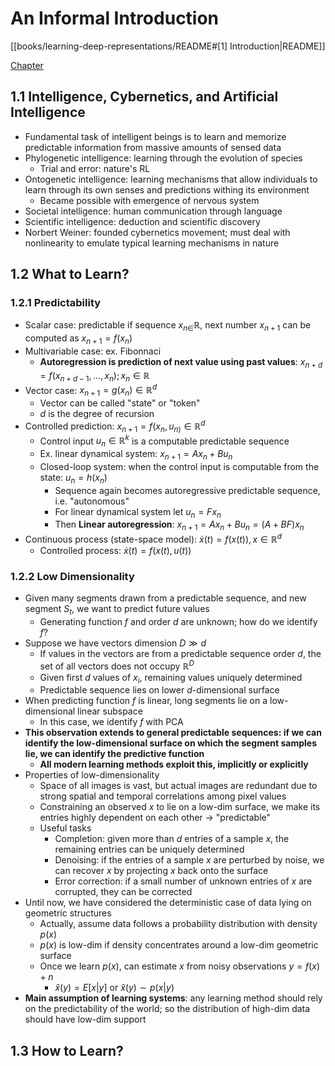 # An Informal Introduction

[[books/learning-deep-representations/README#[1] Introduction|README]]

[Chapter](https://ma-lab-berkeley.github.io/deep-representation-learning-book/Ch1.html)

## 1.1 Intelligence, Cybernetics, and Artificial Intelligence

- Fundamental task of intelligent beings is to learn and memorize predictable information from massive amounts of sensed data
- Phylogenetic intelligence: learning through the evolution of species
	- Trial and error: nature's RL
- Ontogenetic intelligence: learning mechanisms that allow individuals to learn through its own senses and predictions withing its environment
	- Became possible with emergence of nervous system
- Societal intelligence: human communication through language
- Scientific intelligence: deduction and scientific discovery
- Norbert Weiner: founded cybernetics movement; must deal with nonlinearity to emulate typical learning mechanisms in nature

## 1.2 What to Learn?

### 1.2.1 Predictability

- Scalar case: predictable if sequence $x_{n\in}\mathbb{R}$, next number $x_{n+1}$ can be computed as $x_{n+1} = f(x_n)$
- Multivariable case: ex. Fibonnaci
	- **Autoregression is prediction of next value using past values**: $x_{n+d} = f(x_{n+d-1},\dots, x_{n}); x_{n}\in\mathbb{R}$
- Vector case: $x_{n+1} = g(x_{n})\in\mathbb{R}^d$
	- Vector can be called "state" or "token"
	- $d$ is the degree of recursion
- Controlled prediction: $x_{n+1} = f(x_{n},u_{n)}\in\mathbb{R}^d$
	- Control input $u_{n}\in\mathbb{R}^k$ is a computable predictable sequence
	- Ex. linear dynamical system: $x_{n+1} = Ax_{n}+Bu_{n}$
	- Closed-loop system: when the control input is computable from the state: $u_{n}=h(x_{n})$
		- Sequence again becomes autoregressive predictable sequence, i.e. "autonomous"
		- For linear dynamical system let $u_{n}= Fx_n$
		- Then **Linear autoregression**: $x_{n+1} = Ax_{n}+Bu_{n}= (A + BF)x_n$
- Continuous process (state-space model): $\dot{x}(t) = f(x(t)), x\in\mathbb{R}^d$
	- Controlled process: $\dot{x}(t) = f(x(t), u(t))$

### 1.2.2 Low Dimensionality

- Given many segments drawn from a predictable sequence, and new segment $S_t$, we want to predict future values
	- Generating function $f$ and order $d$ are unknown; how do we identify $f$?
- Suppose we have vectors dimension $D\gg d$
	- If values in the vectors are from a predictable sequence order $d$, the set of all vectors does not occupy $\mathbb{R}^D$
	- Given first $d$ values of $x_i$, remaining values uniquely determined
	- Predictable sequence lies on lower $d$-dimensional surface
- When predicting function $f$ is linear, long segments lie on a low-dimensional linear subspace
	- In this case, we identify $f$ with PCA
- **This observation extends to general predictable sequences: if we can identify the low-dimensional surface on which the segment samples lie, we can identify the predictive function**
	- **All modern learning methods exploit this, implicitly or explicitly**
- Properties of low-dimensionality
	- Space of all images is vast, but actual images are redundant due to strong spatial and temporal correlations among pixel values
	- Constraining an observed $x$ to lie on a low-dim surface, we make its entries highly dependent on each other -> "predictable"
	- Useful tasks
		- Completion: given more than $d$ entries of a sample $x$, the remaining entries can be uniquely determined
		- Denoising: if the entries of a sample $x$ are perturbed by noise, we can recover $x$ by projecting $x$ back onto the surface
		- Error correction: if a small number of unknown entries of $x$ are corrupted, they can be corrected
- Until now, we have considered the deterministic case of data lying on geometric structures
	- Actually, assume data follows a probability distribution with density $p(x)$
	- $p(x)$ is low-dim if density concentrates around a low-dim geometric surface
	- Once we learn $p(x)$, can estimate $x$ from noisy observations $y = f(x) + n$
		- $\hat{x}(y) = E[x|y]$ or $\hat{x}(y) \sim p(x|y)$
- **Main assumption of learning systems**: any learning method should rely on the predictability of the world; so the distribution of high-dim data should have low-dim support

## 1.3 How to Learn?
